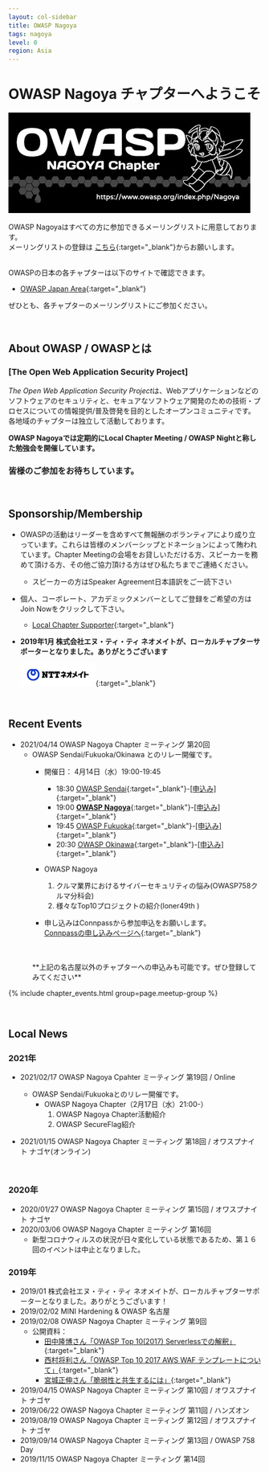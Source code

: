 ```yaml
---
layout: col-sidebar
title: OWASP Nagoya
tags: nagoya
level: 0
region: Asia
---
```


# OWASP Nagoya チャプターへようこそ<br>

<img src="assets/images/OWASPNagoyaLogo.jpg" alt="OWASP Nagoya">

OWASP Nagoyaはすべての方に参加できるメーリングリストに用意しております。<br>
メーリングリストの登録は
[こちら](https://groups.google.com/a/owasp.org/forum/?hl=ja#!forum/nagoya-chapter){:target="_blank"}からお願いします。<br>
<br>

OWASPの日本の各チャプターは以下のサイトで確認できます。<br>
* [OWASP Japan Area](https://owasp.org/chapters/#Asia){:target="_blank"}

ぜひとも、各チャプターのメーリングリストにご参加ください。

<br>

## **About OWASP / OWASPとは**

### [The Open Web Application Security Project]
*The Open Web Application Security Project*は、Webアプリケーションなどのソフトウェアのセキュリティと、セキュアなソフトウェア開発のための技術・プロセスについての情報提供/普及啓発を目的としたオープンコミュニティです。
各地域のチャプターは独立して活動しております。

**OWASP Nagoyaでは定期的にLocal Chapter Meeting / OWASP Nightと称した勉強会を開催しています。** <br>

### 皆様のご参加をお待ちしています。
<br>

## **Sponsorship/Membership**

* OWASPの活動はリーダーを含めすべて無報酬のボランティアにより成り立っています。これらは皆様のメンバーシップとドネーションによって賄われています。Chapter Meetingの会場をお貸しいただける方、スピーカーを務めて頂ける方、その他ご協力頂ける方はぜひ私たちまでご連絡ください。
   * スピーカーの方はSpeaker Agreement日本語訳をご一読下さい

* 個人、コーポレート、アカデミックメンバーとしてご登録をご希望の方はJoin Nowをクリックして下さい。
    * [Local Chapter Supporter](https://owasp.org/donate/?reponame=www-chapter-nagoya&title=OWASP+Nagoya){:target="_blank"}

* **2019年1月 株式会社エヌ・ティ・ティ ネオメイトが、ローカルチャプターサポーターとなりました。ありがとうございます**

    [<img src="assets/images/NTT-Neomeit_Logo.png" alt="NTTNeomeit">](http://www.ntt-neo.com){:target="_blank"}

<br>

## **Recent Events** 
* 2021/04/14 OWASP Nagoya Chapter ミーティング 第20回
    * OWASP Sendai/Fukuoka/Okinawa とのリレー開催です。
        * 開催日： 4月14日（水）19:00-19:45

            * 18:30  [OWASP Sendai](https://owasp.org/www-chapter-sendai/){:target="_blank"}-[[申込み]](https://owaspsendai.connpass.com/event/205896/){:target="_blank"}
            * 19:00  [**OWASP Nagoya**](https://owasp.org/www-chapter-nagoya/){:target="_blank"}-[[申込み]](https://owaspnagoya.connpass.com/event/207131/){:target="_blank"}
            * 19:45  [OWASP Fukuoka](https://owasp.org/www-chapter-fukuoka/){:target="_blank"}-[[申込み]](https://owasp-kyushu.connpass.com/event/205625/){:target="_blank"}
            * 20:30  [OWASP Okinawa](https://owasp.org/www-chapter-okinawa/){:target="_blank"}-[[申込み]](https://owasp-okinawa.connpass.com/event/205983/){:target="_blank"}

        * OWASP Nagoya
        
            1. クルマ業界におけるサイバーセキュリティの悩み(OWASP758クルマ分科会)
            2. 様々なTop10プロジェクトの紹介(loner49th )

        * 申し込みはConnpassから参加申込をお願いします。<br>
        [Connpassの申し込みページへ](https://owaspnagoya.connpass.com/event/207131/){:target="_blank"}
        <br>
        <br>
        **上記の名古屋以外のチャプターへの申込みも可能です。ぜひ登録してみてください**

{% include chapter_events.html group=page.meetup-group %}
<script type='text/javascript'> $(function(){ $(".timeclass").hover(function() { utc_str = $(this).text(); ndx = utc_str.indexOf(':'); st_hour_str = utc_str.substring(0, ndx); st_min_str = utc_str.substring(ndx + 1, ndx + 3); utc_dt = luxon.DateTime.utc(2020, 06, 06, parseInt(st_hour_str), parseInt(st_min_str), 0); start_dt = utc_dt.setZone(luxon.DateTime.local().zoneName); ndx = utc_str.lastIndexOf(':'); end_hour_str = utc_str.substring(ndx - 2, ndx - 1); end_min_str = utc_str.substring(ndx + 1, ndx + 3); utc_dt = luxon.DateTime.utc(2020, 06, 06, parseInt(end_hour_str), parseInt(end_min_str), 0); end_dt = utc_dt.setZone(luxon.DateTime.local().zoneName); popstr = start_dt.toLocaleString(luxon.DateTime.TIME_WITH_SECONDS) + ' to ' + end_dt.toLocaleString(luxon.DateTime.TIME_WITH_SHORT_OFFSET); $(this).prop('title', popstr); }); }); </script> 

<br>

## **Local News**

### 2021年
* 2021/02/17 OWASP Nagoya Cpahter ミーティング 第19回 / Online
    * OWASP Sendai/Fukuokaとのリレー開催です。
        * OWASP Nagoya Chapter（2月17日（水）21:00-）
            1. OWASP Nagoya Chapter活動紹介
            2. OWASP SecureFlag紹介

* 2021/01/15 OWASP Nagoya Chapter ミーティング 第18回 / オワスプナイト ナゴヤ(オンライン)
 <br>

### 2020年
* 2020/01/27 OWASP Nagoya Chapter ミーティング 第15回 / オワスプナイト ナゴヤ
* 2020/03/06 OWASP Nagoya Chapter ミーティング 第16回
  * 新型コロナウィルスの状況が日々変化している状態であるため、第１６回のイベントは中止となりました。<br>

### 2019年
* 2019/01 株式会社エヌ・ティ・ティ ネオメイトが、ローカルチャプターサポーターとなりました。ありがとうございます！
* 2019/02/02 MINI Hardening & OWASP 名古屋
* 2019/02/08 OWASP Nagoya Chapter ミーティング 第9回
    * 公開資料：
        * [田中隆博さん「OWASP Top 10(2017) Serverlessでの解釈」](https://www.slideshare.net/TakahiroTanaka/owasp-top-10-serverless){:target="_blank"}
        * [西村将利さん「OWASP Top 10 2017 AWS WAF テンプレートについて」](https://www.slideshare.net/owaspnagoya/owasp-top10-2017-aws-waf-20190208){:target="_blank"}
        * [宮城正伸さん「脆弱性と共生するには」](https://www.slideshare.net/owaspnagoya/20190208vulnstudy){:target="_blank"}
* 2019/04/15 OWASP Nagoya Chapter ミーティング 第10回 / オワスプナイト ナゴヤ
* 2019/06/22 OWASP Nagoya Chapter ミーティング 第11回 / ハンズオン
* 2019/08/19 OWASP Nagoya Chapter ミーティング 第12回 / オワスプナイト ナゴヤ
* 2019/09/14 OWASP Nagoya Chapter ミーティング 第13回 / OWASP 758 Day
* 2019/11/15 OWASP Nagoya Chapter ミーティング 第14回
